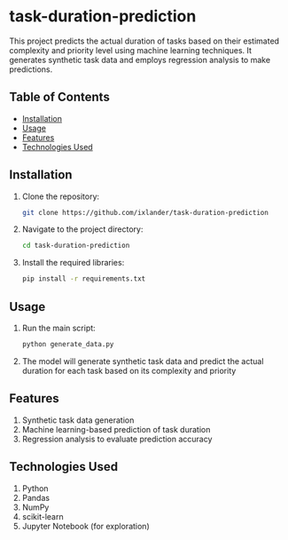 # task-duration-prediction

This project predicts the actual duration of tasks based on their estimated complexity and priority level using machine learning techniques. It generates synthetic task data and employs regression analysis to make predictions.

## Table of Contents
- [Installation](#installation)
- [Usage](#usage)
- [Features](#features)
- [Technologies Used](#technologies-used)

## Installation
1. Clone the repository:
   ```bash
   git clone https://github.com/ixlander/task-duration-prediction
2. Navigate to the project directory:
    ```bash
    cd task-duration-prediction
3. Install the required libraries:
    ```bash
    pip install -r requirements.txt

## Usage
1. Run the main script:
    ```bash
    python generate_data.py
2. The model will generate synthetic task data and predict the actual duration for each task based on its complexity and priority

## Features
1. Synthetic task data generation
2. Machine learning-based prediction of task duration
3. Regression analysis to evaluate prediction accuracy

## Technologies Used
1. Python
2. Pandas
3. NumPy
4. scikit-learn
5. Jupyter Notebook (for exploration)

